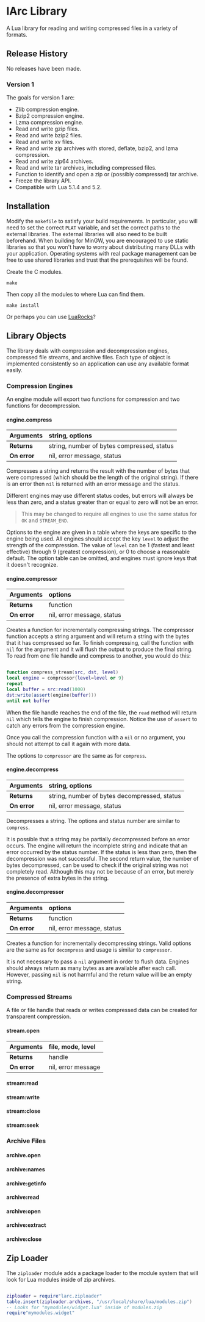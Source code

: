 # lArc Library #
A Lua library for reading and writing compressed files in a variety of formats.

## Release History ##
No releases have been made.
### Version 1 ###
The goals for version 1 are:
  * Zlib compression engine.
  * Bzip2 compression engine.
  * Lzma compression engine.
  * Read and write gzip files.
  * Read and write bzip2 files.
  * Read and write xv files.
  * Read and write zip archives with stored, deflate, bzip2, and lzma compression.
  * Read and write zip64 archives.
  * Read and write tar archives, including compressed files.
  * Function to identify and open a zip or (possibly compressed) tar archive.
  * Freeze the library API.
  * Compatible with Lua 5.1.4 and 5.2.

## Installation ##
Modify the `makefile` to satisfy your build requirements. In particular,
you will need to set the correct `PLAT` variable, and set the correct
paths to the external libraries. The external libraries will also need to
be built beforehand. When building for MinGW, you are encouraged to use
static libraries so that you won't have to worry about distributing many
DLLs with your application. Operating systems with real package management
can be free to use shared libraries and trust that the prerequisites will
be found.

Create the C modules.
```
make
```
Then copy all the modules to where Lua can find them.
```
make install
```

Or perhaps you can use [LuaRocks](http://www.luarocks.org)?

## Library Objects ##
The library deals with compression and decompression engines, compressed file
streams, and archive files. Each type of object is implemented consistently
so an application can use any available format easily.

### Compression Engines ###
An engine module will export two functions for compression and two functions
for decompression.

#### engine.compress ####
| **Arguments** | string, options  |
|:--------------|:-----------------|
| **Returns**   | string, number of bytes compressed, status  |
| **On error**  | nil, error message, status  |

Compresses a string and returns the result with the number of bytes that were
compressed (which should be the length of the original string). If there is
an error then `nil` is returned with an error message and the status.

Different engines may use different status codes, but errors will always be
less than zero, and a status greater than or equal to zero will not be an error.

> This may be changed to require all engines to use the same status for `OK`
> and `STREAM_END`.

Options to the engine are given in a table where the keys are specific to the
engine being used. All engines should accept the key `level` to adjust the
strength of the compression. The value of `level` can be 1 (fastest and
least effective) through 9 (greatest compression), or 0 to choose a reasonable
default. The option table can be omitted, and engines must ignore keys that
it doesn't recognize.

#### engine.compressor ####
| **Arguments** | options  |
|:--------------|:---------|
| **Returns**   | function  |
| **On error**  | nil, error message, status  |

Creates a function for incrementally compressing strings. The compressor
function accepts a string argument and will return a string with the bytes
that it has compressed so far. To finish compressing, call the function
with `nil` for the argument and it will flush the output to produce the
final string. To read from one file handle and compress to another, you
would do this:
```lua

function compress_stream(src, dst, level)
local engine = compressor{level=level or 9}
repeat
local buffer = src:read(1000)
dst:write(assert(engine(buffer)))
until not buffer
```

When the file handle reaches the end of the file, the `read` method will
return `nil` which tells the engine to finish compression. Notice the use
of `assert` to catch any errors from the compression engine.

Once you call the compression function with a `nil` or no argument, you
should not attempt to call it again with more data.

The options to `compressor` are the same as for `compress`.

#### engine.decompress ####
| **Arguments** | string, options  |
|:--------------|:-----------------|
| **Returns**   | string, number of bytes decompressed, status  |
| **On error**  | nil, error message, status  |

Decompresses a string. The options and status number are similar to
`compress`.

It is possible that a string may be partially decompressed before an
error occurs. The engine will return the incomplete string and indicate
that an error occurred by the status number. If the status is less than
zero, then the decompression was not successful. The second return value,
the number of bytes decompressed, can be used to check if the original
string was not completely read. Although this may not be because of an
error, but merely the presence of extra bytes in the string.

#### engine.decompressor ####
| **Arguments** | options  |
|:--------------|:---------|
| **Returns**   | function  |
| **On error**  | nil, error message, status  |

Creates a function for incrementally decompressing strings. Valid options are
the same as for `decompress` and usage is similar to `compressor`.

It is not necessary to pass a `nil` argument in order to flush data. Engines
should always return as many bytes as are available after each call. However,
passing `nil` is not harmful and the return value will be an empty string.

### Compressed Streams ###
A file or file handle that reads or writes compressed data can be created for
transparent compression.

#### stream.open ####
| **Arguments** | file, mode, level  |
|:--------------|:-------------------|
| **Returns**   | handle             |
| **On error**  | nil, error message  |

#### stream:read ####

#### stream:write ####

#### stream:close ####

#### stream:seek ####

### Archive Files ###

#### archive.open ####

#### archive:names ####

#### archive:getinfo ####

#### archive:read ####

#### archive:open ####

#### archive:extract ####

#### archive:close ####

## Zip Loader ##
The `ziploader` module adds a package loader to the module system that
will look for Lua modules inside of zip archives.
```lua

ziploader = require"larc.ziploader"
table.insert(ziploader.archives, "/usr/local/share/lua/modules.zip")
-- Looks for "mymodules/widget.lua" inside of modules.zip
require"mymodules.widget"
```